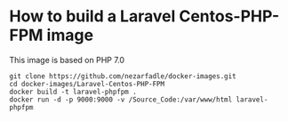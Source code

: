 # How to build a Laravel Centos-PHP-FPM image

This image is based on PHP 7.0

```git clone https://github.com/nezarfadle/docker-images.git```   
```cd docker-images/Laravel-Centos-PHP-FPM```  
```docker build -t laravel-phpfpm .```  
```docker run -d -p 9000:9000 -v /Source_Code:/var/www/html laravel-phpfpm```  